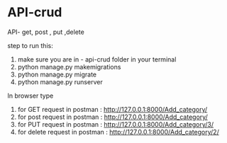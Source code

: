 # API-crud
API- get, post , put ,delete


step to run this:

1) make sure you are in - api-crud folder in your terminal
2) python manage.py makemigrations
3) python manage.py migrate
4) python manage.py runserver

In browser type
1) for GET request in postman : http://127.0.0.1:8000/Add_category/ 
2) for post request in postman : http://127.0.0.1:8000/Add_category/ 
3) for PUT request in postman : http://127.0.0.1:8000/Add_category/3/
4) for delete request in postman : http://127.0.0.1:8000/Add_category/2/
